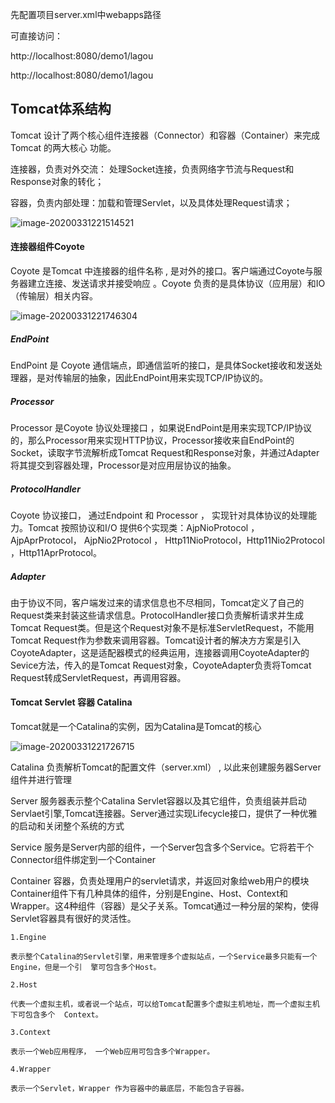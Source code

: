 先配置项目server.xml中webapps路径

可直接访问： 

http://localhost:8080/demo1/lagou

 http://localhost:8080/demo1/lagou



## Tomcat体系结构

Tomcat 设计了两个核⼼组件连接器（Connector）和容器（Container）来完成 Tomcat 的两⼤核⼼ 功能。 

连接器，负责对外交流： 处理Socket连接，负责⽹络字节流与Request和Response对象的转化；

容器，负责内部处理：加载和管理Servlet，以及具体处理Request请求；

![image-20200331221514521](C:\Users\Administrator\AppData\Roaming\Typora\typora-user-images\image-20200331221514521.png)

#### 连接器组件Coyote

Coyote 是Tomcat 中连接器的组件名称 , 是对外的接口。客户端通过Coyote与服务器建立连接、发送请求并接受响应 。Coyote 负责的是具体协议（应⽤层）和IO（传输层）相关内容。

![image-20200331221746304](C:\Users\Administrator\AppData\Roaming\Typora\typora-user-images\image-20200331221746304.png)

##### EndPoint

EndPoint 是 Coyote 通信端点，即通信监听的接⼝，是具体Socket接收和发送处理器，是对传输层的抽象，因此EndPoint用来实现TCP/IP协议的。

##### Processor

Processor 是Coyote 协议处理接口 ，如果说EndPoint是⽤来实现TCP/IP协议的，那么Processor用来实现HTTP协议，Processor接收来自EndPoint的Socket，读取字节流解析成Tomcat Request和Response对象，并通过Adapter将其提交到容器处理，Processor是对应用层协议的抽象。

##### ProtocolHandler

Coyote 协议接口， 通过Endpoint 和 Processor ， 实现针对具体协议的处理能力。Tomcat 按照协议和I/O 提供6个实现类：AjpNioProtocol ，AjpAprProtocol， AjpNio2Protocol ， Http11NioProtocol，Http11Nio2Protocol ，Http11AprProtocol。

##### Adapter

由于协议不同，客户端发过来的请求信息也不尽相同，Tomcat定义了自己的Request类来封装这些请求信息。ProtocolHandler接口负责解析请求并生成Tomcat Request类。但是这个Request对象不是标准ServletRequest，不能用Tomcat Request作为参数来调⽤容器。Tomcat设计者的解决方⽅案是引入CoyoteAdapter，这是适配器模式的经典运用，连接器调用CoyoteAdapter的Sevice方法，传入的是Tomcat Request对象，CoyoteAdapter负责将Tomcat Request转成ServletRequest，再调用容器。

#### Tomcat Servlet 容器 Catalina

Tomcat就是一个Catalina的实例，因为Catalina是Tomcat的核心

![image-20200331221726715](C:\Users\Administrator\AppData\Roaming\Typora\typora-user-images\image-20200331221726715.png)

Catalina
负责解析Tomcat的配置文件（server.xml） , 以此来创建服务器Server组件并进行管理

Server
服务器表示整个Catalina Servlet容器以及其它组件，负责组装并启动Servlaet引擎,Tomcat连接器。Server通过实现Lifecycle接口，提供了一种优雅的启动和关闭整个系统的方式

Service
服务是Server内部的组件，一个Server包含多个Service。它将若干个Connector组件绑定到一个Container

Container
容器，负责处理用户的servlet请求，并返回对象给web用户的模块Container组件下有几种具体的组件，分别是Engine、Host、Context和Wrapper。这4种组件（容器）是父子关系。Tomcat通过一种分层的架构，使得Servlet容器具有很好的灵活性。

	1.Engine
	
	表示整个Catalina的Servlet引擎，用来管理多个虚拟站点，一个Service最多只能有一个Engine，但是一个引	擎可包含多个Host。
	
	2.Host
	
	代表一个虚拟主机，或者说一个站点，可以给Tomcat配置多个虚拟主机地址，而一个虚拟主机下可包含多个	Context。
	
	3.Context
	
	表示一个Web应用程序， 一个Web应⽤可包含多个Wrapper。
	
	4.Wrapper
	
	表示一个Servlet，Wrapper 作为容器中的最底层，不能包含子容器。
